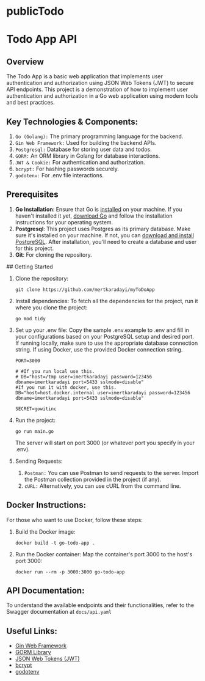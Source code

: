 # publicTodo

# Todo App API

## Overview

The Todo App is a basic web application that implements user authentication and authorization using JSON Web Tokens (JWT) to secure API endpoints. This project is a demonstration of how to implement user authentication and authorization in a Go web application using modern tools and best practices.

## Key Technologies & Components:

1. `Go (Golang):` The primary programming language for the backend.
2. `Gin Web Framework:` Used for building the backend APIs.
3. `Postgresql:` Database for storing user data and todos.
4. `GORM:` An ORM library in Golang for database interactions.
5. `JWT & Cookie:` For authentication and authorization.
6. `bcrypt:` For hashing passwords securely.
7. `godotenv:` For .env file interactions.

## Prerequisites

<ol><li><strong>Go Installation</strong>: Ensure that Go is <a href="https://golang.org/doc/install" target="_new">installed</a> on your machine. If you haven't installed it yet, <a href="https://golang.org/dl/" target="_new">download Go</a> and follow the installation instructions for your operating system.</li><li><strong>Postgresql</strong>: This project uses Postgres as its primary database. Make sure it's installed on your machine. If not, you can <a href="https://www.postgresql.org/download/" target="_new">download and install PostgreSQL</a>. After installation, you'll need to create a database and user for this project.</li><li><strong>Git</strong>: For cloning the repository.</li></ol>
## Getting Started

1.  Clone the repository:
    ```plaintext
    git clone https://github.com/mertkaradayi/myToDoApp
    ```
2.  Install dependencies:
    To fetch all the dependencies for the project, run it where you clone the project:
    ```plaintext
    go mod tidy
    ```
3.  Set up your .env file:
    Copy the sample .env.example to .env and fill in your configurations based on your PostgreSQL setup and desired port. If running locally, make sure to use the appropriate database connection string. If using Docker, use the provided Docker connection string.

        PORT=3000

        # #If you run local use this.
        # DB="host=/tmp user=imertkaradayi password=123456 dbname=imertkaradayi port=5433 sslmode=disable"
        #If you run it with docker, use this.
        DB="host=host.docker.internal user=imertkaradayi password=123456 dbname=imertkaradayi port=5433 sslmode=disable"

        SECRET=gowitinc

4.  Run the project:

    ```plaintext
    go run main.go
    ```

    The server will start on port 3000 (or whatever port you specify in your .env).

5.  Sending Requests:
    1. `Postman:` You can use Postman to send requests to the server. Import the Postman collection provided in the project (if any).
    2. `cURL:` Alternatively, you can use cURL from the command line.

## Docker Instructions:

For those who want to use Docker, follow these steps:

1. Build the Docker image:
   ```plaintext
   docker build -t go-todo-app .
   ```
1. Run the Docker container:
   Map the container's port 3000 to the host's port 3000:
   ```plaintext
   docker run --rm -p 3000:3000 go-todo-app
   ```

## API Documentation:

To understand the available endpoints and their functionalities, refer to the Swagger documentation at `docs/api.yaml`

## Useful Links:

<ul><li><a href="https://gin-gonic.com/" target="_new">Gin Web Framework</a></li><li><a href="https://gorm.io/" target="_new">GORM Library</a></li><li><a href="https://jwt.io/" target="_new">JSON Web Tokens (JWT)</a></li><li><a href="https://pkg.go.dev/golang.org/x/crypto/bcrypt" target="_new">bcrypt</a></li><li><a href="https://github.com/joho/godotenv" target="_new">godotenv</a></li></ul>

